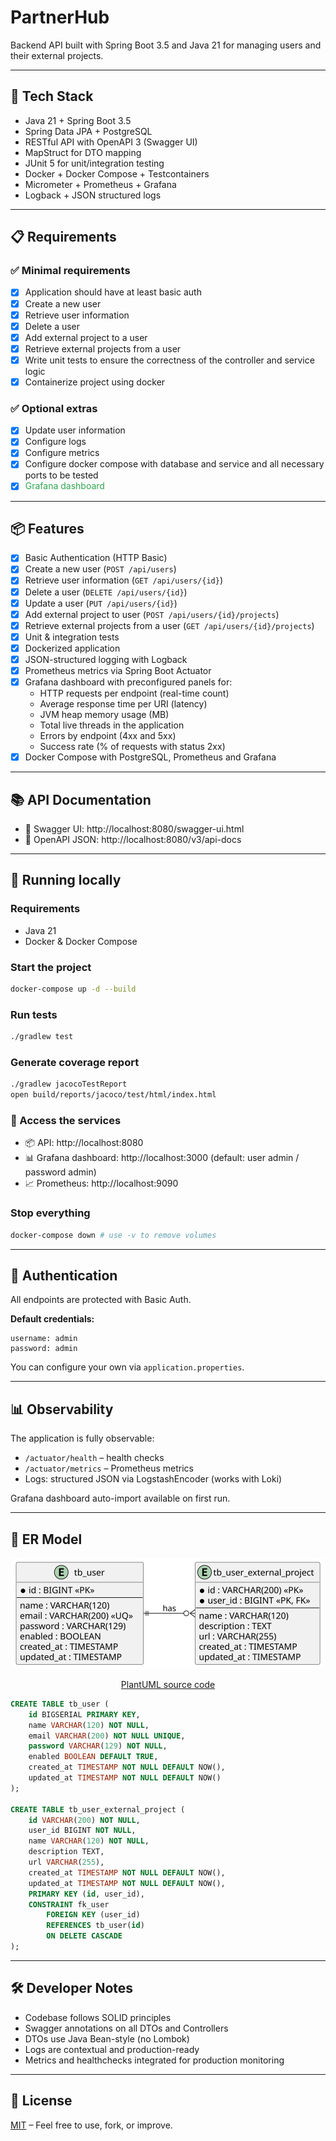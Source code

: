 # PartnerHub

Backend API built with Spring Boot 3.5 and Java 21 for managing users and their external projects.

---

## 🚀 Tech Stack

- Java 21 + Spring Boot 3.5
- Spring Data JPA + PostgreSQL
- RESTful API with OpenAPI 3 (Swagger UI)
- MapStruct for DTO mapping
- JUnit 5 for unit/integration testing
- Docker + Docker Compose + Testcontainers
- Micrometer + Prometheus + Grafana  
- Logback + JSON structured logs

---

## 📋 Requirements

### ✅ Minimal requirements

- [x] Application should have at least basic auth
- [x] Create a new user
- [x] Retrieve user information
- [x] Delete a user
- [x] Add external project to a user
- [x] Retrieve external projects from a user
- [x] Write unit tests to ensure the correctness of the controller and service logic
- [x] Containerize project using docker

### ✅ Optional extras

- [x] Update user information
- [x] Configure logs
- [x] Configure metrics
- [x] Configure docker compose with database and service and all necessary ports to be tested
- [x] <span style="color:#2ea44f">Grafana dashboard</span>

---

## 📦 Features

- [x] Basic Authentication (HTTP Basic)
- [x] Create a new user (`POST /api/users`)
- [x] Retrieve user information (`GET /api/users/{id}`)
- [x] Delete a user (`DELETE /api/users/{id}`)
- [x] Update a user (`PUT /api/users/{id}`)
- [x] Add external project to user (`POST /api/users/{id}/projects`)  
- [x] Retrieve external projects from a user (`GET /api/users/{id}/projects`)   
- [x] Unit & integration tests
- [x] Dockerized application
- [x] JSON-structured logging with Logback
- [x] Prometheus metrics via Spring Boot Actuator
- [x] Grafana dashboard with preconfigured panels for:
  - HTTP requests per endpoint (real-time count)
  - Average response time per URI (latency)
  - JVM heap memory usage (MB)
  - Total live threads in the application
  - Errors by endpoint (4xx and 5xx)
  - Success rate (% of requests with status 2xx)
- [x] Docker Compose with PostgreSQL, Prometheus and Grafana  

---

## 📚 API Documentation

- 📖 Swagger UI: http://localhost:8080/swagger-ui.html  
- 📄 OpenAPI JSON: http://localhost:8080/v3/api-docs  

---

## 🐳 Running locally

### Requirements

- Java 21
- Docker & Docker Compose  

### Start the project

```bash
docker-compose up -d --build
```

### Run tests

```bash
./gradlew test
```

### Generate coverage report

```bash
./gradlew jacocoTestReport
open build/reports/jacoco/test/html/index.html
```

### 📡 Access the services

- 📦 API: http://localhost:8080
- 📊 Grafana dashboard: http://localhost:3000 (default: user admin / password admin)
- 📈 Prometheus: http://localhost:9090

### Stop everything

```bash
docker-compose down # use -v to remove volumes 
```

---

## 🔐 Authentication

All endpoints are protected with Basic Auth.

**Default credentials:**

```
username: admin
password: admin
```

You can configure your own via `application.properties`.

---

## 📊 Observability

The application is fully observable:

- `/actuator/health` – health checks
- `/actuator/metrics` – Prometheus metrics
- Logs: structured JSON via LogstashEncoder (works with Loki)  

Grafana dashboard auto-import available on first run.

---

## 🧾 ER Model

<p align="center">
  <img src="docs/erm.svg" alt="ER Diagram" width="500"/>
</p>
<p align="center">
  <a href="docs/erm.plantuml">PlantUML source code</a>
</p>


```sql
CREATE TABLE tb_user (
    id BIGSERIAL PRIMARY KEY,
    name VARCHAR(120) NOT NULL,
    email VARCHAR(200) NOT NULL UNIQUE,
    password VARCHAR(129) NOT NULL,
    enabled BOOLEAN DEFAULT TRUE,
    created_at TIMESTAMP NOT NULL DEFAULT NOW(),
    updated_at TIMESTAMP NOT NULL DEFAULT NOW()
);

CREATE TABLE tb_user_external_project (
    id VARCHAR(200) NOT NULL,
    user_id BIGINT NOT NULL,
    name VARCHAR(120) NOT NULL,
    description TEXT,
    url VARCHAR(255),
    created_at TIMESTAMP NOT NULL DEFAULT NOW(),
    updated_at TIMESTAMP NOT NULL DEFAULT NOW(),
    PRIMARY KEY (id, user_id),
    CONSTRAINT fk_user
        FOREIGN KEY (user_id)
        REFERENCES tb_user(id)
        ON DELETE CASCADE
);
```

---

## 🛠 Developer Notes

- Codebase follows SOLID principles
- Swagger annotations on all DTOs and Controllers  
- DTOs use Java Bean-style (no Lombok)
- Logs are contextual and production-ready
- Metrics and healthchecks integrated for production monitoring

---

## 📄 License

[MIT](LICENSE "License") – Feel free to use, fork, or improve.

